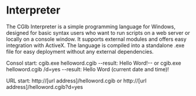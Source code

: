# Interpreter
The CGIb Interpreter is a simple programming language for Windows, designed for basic syntax users who want to run scripts on a web server or locally on a console window. It supports external modules and offers easy integration with ActiveX. The language is compiled into a standalone .exe file for easy deployment without any external dependencies.

 Consol start:
  cgib.exe helloword.cgib 
   --result: Hello Word!--
 or
  cgib.exe helloword.cgib /d=yes
   --result: Hello Word (current date and time)!
       
 URL start:
  http://[url address]/helloword.cgib
 or
  http://[url address]/helloword.cgib?d=yes
